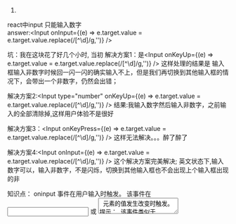 1.
react中input 只能输入数字  
answer:<Input onInput={(e) => e.target.value = e.target.value.replace(/[^\d]/g,'')} />

坑：我在这块花了好几个小时, 当初
解决方案1：是<Input onKeyUp={(e) => e.target.value = e.target.value.replace(/[^\d]/g,'')} />
这样处理的结果是  输入框输入非数字时候回一闪一闪的确实输入不上，但是我们再切换到其他输入框的情况下，会带出一个非数字，仍然会出错；

解决方案2:<Input type="number" onKeyUp={(e) => e.target.value = e.target.value.replace(/[^\d]/g,'')} />
结果:我输入数字然后输入非数字，之前输入的全部清除掉,这样用户体验不是很好

解决方案3：<Input onKeyPress={(e) => e.target.value = e.target.value.replace(/[^\d]/g,'')} />
这样无法解决。。。醉了醉了

解决方案4:<Input onInput={(e) => e.target.value = e.target.value.replace(/[^\d]/g,'')} />
这个解决方案完美解决;
英文状态下,输入数字可以，输入非数字，不是闪烁，切换到其他输入框也不会出现上个输入框出现的非 

知识点：
oninput 事件在用户输入时触发。
该事件在 <input> 或 <textarea> 元素的值发生改变时触发。
提示： 该事件类似于 onchange 事件。不同之处在于 oninput 事件在元素值发生变化是立即触发， onchange 在元素失去焦点时触发。另外一点不同是 onchange 事件也可以作用于 <keygen> 和 <select> 元素。
参考地址:
@1.http://www.runoob.com/jsref/event-oninput.html
@2.https://blog.csdn.net/freshlover/article/details/39050609

2.
在文件中 组件文件名称小写，文件名称首字母大写；

3.
react-from-wrappedComponentRef
表单验证，如果父组件想要验证子组件中的form表单值，
以前的做法是，在子组件中拿到form表单值，通过父组件的一个方法拿到这些值，这个看起来可以使用，但是总感觉有点不妥.
其实可以使用 wrappedComponentRef={(form) => this.offerForm = form}  
eg 父组件调用BasicInfo， <BasicInfo wrappedComponentRef={(form) => this.offerForm = form} {...totalData} /> 这样就可以获取到BasicInfo中的form表单值；

4.
在封装form表单中使用封装组件的话，form表单如何拿到组件中的value值呢？
其实可以在自己的组件中使用onChange方法就可以解决；form如何能拿到各个值，原因就是ant-design在封装组件的时候会有onChange事件(语言没有组织好)

5.
在一次做一个页面， 这个页面是有一张很长的大图和一个button按钮组成（图片自适应，所以img不设置高度）
我的做法是，把图片切割成多个小图片,然后使用定位吧按钮定位到底部。但是这个时候出现了一个问题。就是每次加载图片的时候，图片还没有加载出来，装载button的div有高度，直接跑到顶部。给用户的感觉就是button按钮一闪一闪的。效果很差。  

处理方法:给button按钮上方的图片加上最小高度就可以解决这个问题

解决前：
<img style={{width:'100%'}} src={First} />
<img style={{width:'100%'}} src={Second} />
<img style={{width:'100%'}} src={Third} />
<img style={{width:'100%'}} src={Four} />
<img style={{width:'100%'}} src={Five} />
<img style={{width:'100%'}} src={Six} />
<img style={{width:'100%'}} src={Seven} />
<img style={{width:'100%'}} src={Eight} />
<div style={{width:'100%',height:'74px',position:'relative'}}>
	<img className="u-btn" src={Nine} onClick={(e) => this.Todeliver(e)} />
</div>
解决后：
<div style={{width:'100%',minHeight:'340px'}}><img style={{width:'100%'}} src={First} /></div>
<div style={{width:'100%',minHeight:'520px'}}><img style={{width:'100%'}} src={Second} /></div>
<img style={{width:'100%'}} src={Third} />
<img style={{width:'100%'}} src={Four} />
<img style={{width:'100%'}} src={Five} />
<img style={{width:'100%'}} src={Six} />
<img style={{width:'100%'}} src={Seven} />
<img style={{width:'100%'}} src={Eight} />
<div style={{width:'100%',height:'74px',position:'relative'}}>
	<img className="u-btn" src={Nine} onClick={(e) => this.Todeliver(e)} />
</div>

6.
react在写style样式的时候  width和height 的值都可以写成数字；   eg:width:100，  解析的时候会解析成px
!!! lineHight这样的既可以写px又可以写数字的属性  不可以直接写成数字

7. 
在render中 
arr.map((item,index) => {
	return 
	<li> 
		111
	</li>
})
上面的写法是没有返回值的；
需要这样写：
arr.map((item,index) => {
	return <li> 
		111
	</li>
})

8.
大文件上传（分片上传）   https://www.jianshu.com/p/0d1421df0e0d

9.
不是同一个页面最好不要使用store  会出现问题
